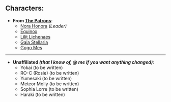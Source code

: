 ## Characters:


- **From [The Patrons](SubIndexes/Alliances/ThePatrons.md)**:
	- [Nora Honora](SubIndexes/Characters/Nora.md) *(Leader)*
	- [Equinox](SubIndexes/Characters/Equinox.md)
	- [Lilit Lichenaes](SubIndexes/Characters/Lilit.md)
	- [Gaia Stellaria](SubIndexes/Characters/GaiaStellaria.md)
	- [Gogo Mes](SubIndexes/Characters/GogoMes.md)
---
- **Unaffiliated *(that I know of, @ me if you want anything changed)***:
	- Yokai (to be written)
	- RO-C (Rosie) (to be written)
	- Yumesaki (to be written)
	- Meteor Molly (to be written)
	- Sophia Lorre (to be written)
	- Haraki (to be written)